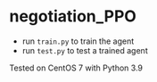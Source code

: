 # negotiation_PPO
- run `train.py` to train the agent
- run `test.py` to test a trained agent

Tested on CentOS 7 with Python 3.9
